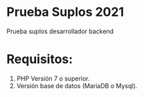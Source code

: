 # Prueba Suplos 2021
Prueba suplos desarrollador backend

# Requisitos:
1. PHP Versión 7 o superior.
2. Versión base de datos (MariaDB o Mysql).
